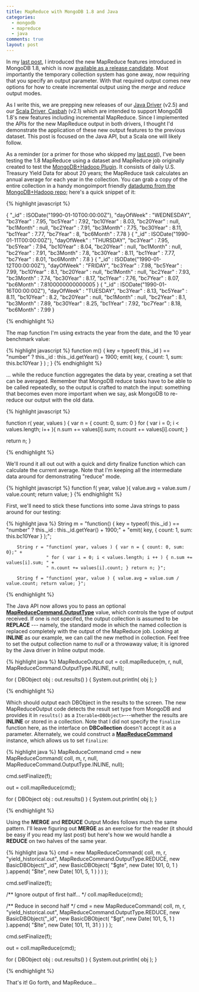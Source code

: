```yaml
---
title: MapReduce with MongoDB 1.8 and Java
categories: 
  - mongodb 
  - mapreduce 
  - java
comments: true
layout: post
---
```

In my [last post](http://bytes.codes/2011/01/27/MongoDB-1_8-MapReduce/), I introduced the 
new MapReduce features introduced in MongoDB 1.8, which is now [available as a release candidate](http://www.mongodb.org/display/DOCS/1.8+Release+Notes).  Most importantly the temporary collection system has gone away, now requiring that you specify an output parameter.  With that required output comes new options for how to create incremental output using the *merge* and *reduce* output modes.

As I write this, we are prepping new releases of our [Java Driver](http://www.mongodb.org/display/DOCS/Java+Language+Center) (v2.5) and our [Scala Driver, Casbah](http://api.mongodb.org/scala/casbah) (v2.1) which are intended to support MongoDB 1.8's new features including incremental MapReduce.  Since I implemented the APIs for the new MapReduce output in both drivers, I thought I'd demonstrate the application of these new output features to the previous dataset.  This post is focused on the Java API, but a Scala one will likely follow.


As a reminder (or a primer for those who skipped my [last post](http://bytes.codes/2011/01/27/MongoDB-1_8-MapReduce/)), I've been testing the 1.8 MapReduce using a dataset and MapReduce job originally created to test the [MongoDB+Hadoop Plugin](http://github.com/mongodb/mongo-hadoop).  It consists of daily U.S. Treasury Yield Data for about 20 years; the MapReduce task calculates an annual average for each year in the collection.  You can grab a copy of the entire collection in a handy mongoimport friendly [datadump from the MongoDB+Hadoop repo](https://github.com/mongodb/mongo-hadoop/raw/master/examples/treasury_yield/resources/yield_historical_in.json); here's a quick snippet of it:
 
{% highlight javascript %}

{ "_id" : ISODate("1990-01-10T00:00:00Z"), "dayOfWeek" : "WEDNESDAY", "bc3Year" : 7.95, "bc5Year" : 7.92, "bc10Year" : 8.03, "bc20Year" : null, "bc1Month" : null, "bc2Year" : 7.91, "bc3Month" : 7.75, "bc30Year" : 8.11, "bc1Year" : 7.77, "bc7Year" : 8, "bc6Month" : 7.78 }
{ "_id" : ISODate("1990-01-11T00:00:00Z"), "dayOfWeek" : "THURSDAY", "bc3Year" : 7.95, "bc5Year" : 7.94, "bc10Year" : 8.04, "bc20Year" : null, "bc1Month" : null, "bc2Year" : 7.91, "bc3Month" : 7.8, "bc30Year" : 8.11, "bc1Year" : 7.77, "bc7Year" : 8.01, "bc6Month" : 7.8 }
{ "_id" : ISODate("1990-01-12T00:00:00Z"), "dayOfWeek" : "FRIDAY", "bc3Year" : 7.98, "bc5Year" : 7.99, "bc10Year" : 8.1, "bc20Year" : null, "bc1Month" : null, "bc2Year" : 7.93, "bc3Month" : 7.74, "bc30Year" : 8.17, "bc1Year" : 7.76, "bc7Year" : 8.07, "bc6Month" : 7.8100000000000005 }
{ "_id" : ISODate("1990-01-16T00:00:00Z"), "dayOfWeek" : "TUESDAY", "bc3Year" : 8.13, "bc5Year" : 8.11, "bc10Year" : 8.2, "bc20Year" : null, "bc1Month" : null, "bc2Year" : 8.1, "bc3Month" : 7.89, "bc30Year" : 8.25, "bc1Year" : 7.92, "bc7Year" : 8.18, "bc6Month" : 7.99 }

{% endhighlight %}
        
<!--more-->

The map function I'm using extracts the year from the date, and the 10 year benchmark value:

{% highlight javascript %}
function m() { 
    key = typeof( this._id ) == "number" ? this._id : this._id.getYear() + 1900; 
    emit( key, { count: 1, sum: this.bc10Year } ) ;
}
{% endhighlight %} 

... while the reduce function aggregates the data by year, creating a set that can be averaged.  Remember that MongoDB reduce tasks have to be able to be called repeatedly, so the output is crafted to match the input: something that becomes even more important when we say, ask MongoDB to re-reduce our output with the old data.

{% highlight javascript %}

function r( year, values ) { 
  var n = { count: 0, sum: 0 } 
  for ( var i = 0; i < values.length; i++ ){ 
      n.sum += values[i].sum; 
      n.count += values[i].count; 
  } 
   
  return n; 
} 

{% endhighlight %}

We'll round it all out out with a quick and dirty finalize function which can calculate the current average.  Note that I'm keeping all the intermediate data around for demonstrating "reduce" mode.

{% highlight javascript %}
function f( year, value ){
  value.avg = value.sum / value.count;
  return value;
}
{% endhighlight %}

First, we'll need to stick these functions into some Java strings to pass around for our testing:

{% highlight java %}
        String m = "function() { key = typeof( this._id ) == \"number\" ? this._id : this._id.getYear() + 1900;" +
                   "emit( key, { count: 1, sum: this.bc10Year } );";

        String r = "function( year, values ) { var n = { count: 0, sum: 0};" +
                   " for ( var i = 0; i < values.length; i ++ ) { n.sum += values[i].sum; " + 
                   " n.count += values[i].count; } return n; }";

        String f = "function( year, value ) { value.avg = value.sum / value.count; return value; }";

{% endhighlight %}


The Java API now allows you to pass an optional **[MapReduceCommand.OutputType](http://api.mongodb.org/java/2.5-pre-/com/mongodb/MapReduceCommand.OutputType.html)** value, which controls the type of output received.  If one is not specifed, the output collection is assumed to be **REPLACE** --- namely, the standard mode in which the named collection is replaced completely with the output of the MapReduce job.  Looking at **INLINE** as our example, we can call the new method in collection.  Feel free to set the output collection name to *null* or a throwaway value; it is ignored by the Java driver in Inline output mode.

{% highlight java %}
MapReduceOutput out = coll.mapReduce(m, r, null, MapReduceCommand.OutputType.INLINE, null);

for ( DBObject obj : out.results() ) {
    System.out.println( obj );
}

{% endhighlight %} 

Which should output each DBObject in the results to the screen.  The new MapReduceOutput code detects the result set type from MongoDB and provides it in `results()` as a `Iterable<DBObject>`---whether the results are **INLINE** or stored in a collection.  Note that I did not specify the `finalize` function here, as the interface on **DBCollection** doesn't accept it as a parameter.  Alternately, we could construct a **[MapReduceCommand](http://api.mongodb.org/java/2.5-pre-/com/mongodb/MapReduceCommand.html)** instance, which allows us to set `finalize`:

{% highlight java %}
MapReduceCommand cmd = new MapReduceCommand( coll, m, r, null, 
                                             MapReduceCommand.OutputType.INLINE, null);

cmd.setFinalize(f);

out = coll.mapReduce(cmd);

for ( DBObject obj : out.results() ) {
    System.out.println( obj );
}

{% endhighlight %}

Using the **MERGE** and **REDUCE** Output Modes follows much the same pattern.  I'll leave figuring out **MERGE** as an exercise for the reader (it should be easy if you read my last post) but here's how we would handle a **REDUCE** on two halves of the same year.  

{% highlight java %}
cmd = new MapReduceCommand( coll, m, r, "yield_historical.out", 
                            MapReduceCommand.OutputType.REDUCE, 
                            new BasicDBObject("_id", new BasicDBObject(
                                                        "$gte", new Date( 101, 0, 1 )
                                                     ).append(
                                                        "$lte", new Date( 101, 5, 1 )
                                                     )
                                            )
                           );

cmd.setFinalize(f);

/** Ignore output of first half... */
coll.mapReduce(cmd);

/** Reduce in second half */
cmd = new MapReduceCommand( coll, m, r, "yield_historical.out", 
                            MapReduceCommand.OutputType.REDUCE, 
                            new BasicDBObject("_id", new BasicDBObject(
                                                        "$gt", new Date( 101, 5, 1 )
                                                     ).append(
                                                        "$lte", new Date( 101, 11, 31 )
                                                     )
                                             )
                           );

cmd.setFinalize(f);

out = coll.mapReduce(cmd);

for ( DBObject obj : out.results() ) {
    System.out.println( obj );
}

{% endhighlight %}


That's it! Go forth, and MapReduce...
